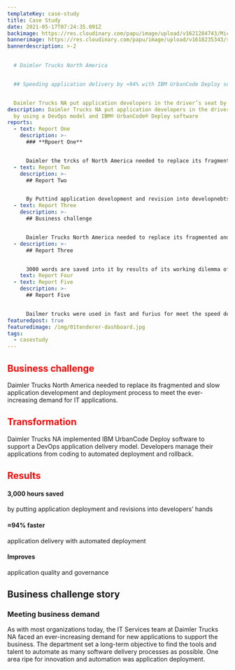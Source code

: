 ```yaml
---
templateKey: case-study
title: Case Study
date: 2021-05-17T07:24:35.091Z
backimage: https://res.cloudinary.com/papu/image/upload/v1621284743/MicroServices/Microservices_Header_yqd8eu.jpg
bannerimage: https://res.cloudinary.com/papu/image/upload/v1618235343/step-graphic_hyyoyt.gif
bannerdescription: >-2
   

  # Daimler Trucks North America


  ## Speeding application delivery by ≈94% with IBM UrbanCode Deploy software


  Daimler Trucks NA put application developers in the driver’s seat by using a DevOps model and IBM® UrbanCode® Deploy software to manage application delivery, speeding application deployment and improving quality and control.
description: Daimler Trucks NA put application developers in the driver’s seat
  by using a DevOps model and IBM® UrbanCode® Deploy software
reports:
  - text: Report One
    description: >-
      ### **Rpoert One**


      Daimler the trcks of North America needed to replace its fragmentd and slow applicaiion process to meet.
  - text: Report Two
    description: >-
      ## Report Two


      By Puttind application development and revision into developnebts hands and design the application of design to ease of use for user experience.
  - text: Report Three
    description: >-
      ## Business challenge


      Daimler Trucks North America needed to replace its fragmented and slow application development and deployment process.
  - description: >-
      ## Report Three


      3000 words are saved into it by results of its working dilemma of crafting the looks for web design and web applications of transformation
    text: Report Four
  - text: Report Five
    description: >-
      ## Report Five


      Dailmer trucks were used in fast and furius for meet the speed demands in IBM unoversity to correct the wrong sentenced written by mistake.
featuredpost: true
featuredimage: /img/01tenderer-dashboard.jpg
tags:
  - casestudy
---
```

 

## <h2 style="color: red">Business challenge</h2>

Daimler Trucks North America needed to replace its fragmented and slow application development and deployment process to meet the ever-increasing demand for IT applications.

## <h2 style="color: red">Transformation</h2>

Daimler Trucks NA implemented IBM UrbanCode Deploy software to support a DevOps application delivery model. Developers manage their applications from coding to automated deployment and rollback.

## <h2 style="color: red">Results</h2>

#### 3,000 hours saved

by putting application deployment and revisions into developers’ hands

#### ≈94% faster

application delivery with automated deployment

#### Improves

application quality and governance

## Business challenge story

### Meeting business demand

As with most organizations today, the IT Services team at Daimler Trucks NA faced an ever-increasing demand for new applications to support the business. The department set a long-term objective to find the tools and talent to automate as many software delivery processes as possible. One area ripe for innovation and automation was application deployment.
